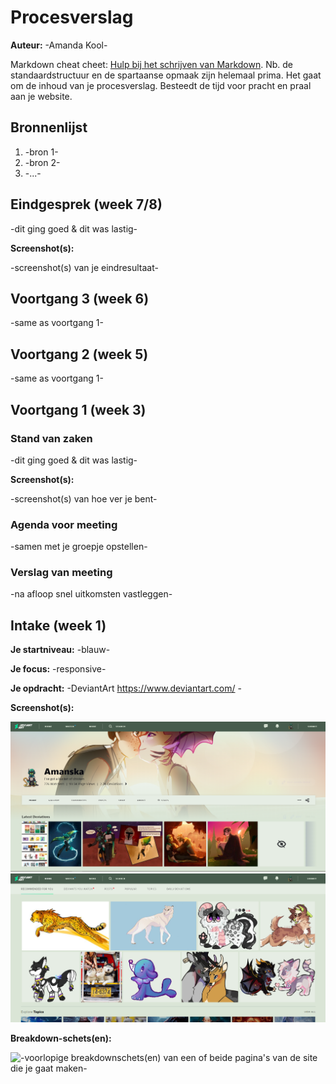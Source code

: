 # Procesverslag
**Auteur:** -Amanda Kool-

Markdown cheat cheet: [Hulp bij het schrijven van Markdown](https://github.com/adam-p/markdown-here/wiki/Markdown-Cheatsheet). Nb. de standaardstructuur en de spartaanse opmaak zijn helemaal prima. Het gaat om de inhoud van je procesverslag. Besteedt de tijd voor pracht en praal aan je website.



## Bronnenlijst
1. -bron 1-
2. -bron 2-
3. -...-



## Eindgesprek (week 7/8)

-dit ging goed & dit was lastig-

**Screenshot(s):**

-screenshot(s) van je eindresultaat-



## Voortgang 3 (week 6)

-same as voortgang 1-



## Voortgang 2 (week 5)

-same as voortgang 1-



## Voortgang 1 (week 3)

### Stand van zaken

-dit ging goed & dit was lastig-

**Screenshot(s):**

-screenshot(s) van hoe ver je bent-

### Agenda voor meeting

-samen met je groepje opstellen-

### Verslag van meeting

-na afloop snel uitkomsten vastleggen-



## Intake (week 1)

**Je startniveau:** -blauw-

**Je focus:** -responsive-

**Je opdracht:** -DeviantArt https://www.deviantart.com/ -

**Screenshot(s):**

![screenshot(s) die een goed beeld geven van de website die je gaat maken](images/foto1.png)
![-voorlopige breakdownschets(en) van een of beide pagina's van de site die je gaat maken-](images/foto2.png)

**Breakdown-schets(en):**

![-voorlopige breakdownschets(en) van een of beide pagina's van de site die je gaat maken-](images/xxxx.png)
